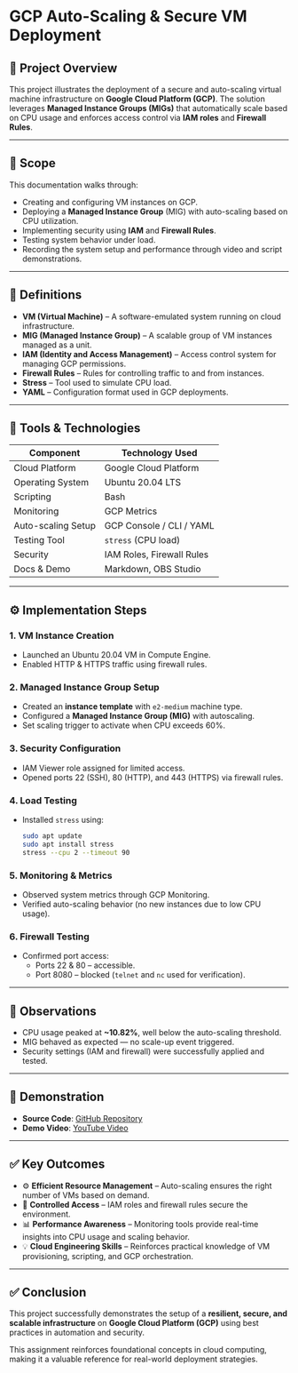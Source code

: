 # GCP Auto-Scaling & Secure VM Deployment

## 🚀 Project Overview

This project illustrates the deployment of a secure and auto-scaling virtual machine infrastructure on **Google Cloud Platform (GCP)**. The solution leverages **Managed Instance Groups (MIGs)** that automatically scale based on CPU usage and enforces access control via **IAM roles** and **Firewall Rules**.

---

## 📌 Scope

This documentation walks through:

- Creating and configuring VM instances on GCP.
- Deploying a **Managed Instance Group** (MIG) with auto-scaling based on CPU utilization.
- Implementing security using **IAM** and **Firewall Rules**.
- Testing system behavior under load.
- Recording the system setup and performance through video and script demonstrations.

---

## 🔄 Definitions

- **VM (Virtual Machine)** – A software-emulated system running on cloud infrastructure.
- **MIG (Managed Instance Group)** – A scalable group of VM instances managed as a unit.
- **IAM (Identity and Access Management)** – Access control system for managing GCP permissions.
- **Firewall Rules** – Rules for controlling traffic to and from instances.
- **Stress** – Tool used to simulate CPU load.
- **YAML** – Configuration format used in GCP deployments.

---

## 🧰 Tools & Technologies

| Component           | Technology Used            |
|--------------------|----------------------------|
| Cloud Platform      | Google Cloud Platform      |
| Operating System    | Ubuntu 20.04 LTS           |
| Scripting           | Bash                       |
| Monitoring          | GCP Metrics                |
| Auto-scaling Setup  | GCP Console / CLI / YAML   |
| Testing Tool        | `stress` (CPU load)        |
| Security            | IAM Roles, Firewall Rules  |
| Docs & Demo         | Markdown, OBS Studio       |

---

## ⚙️ Implementation Steps

### 1. VM Instance Creation
- Launched an Ubuntu 20.04 VM in Compute Engine.
- Enabled HTTP & HTTPS traffic using firewall rules.

### 2. Managed Instance Group Setup
- Created an **instance template** with `e2-medium` machine type.
- Configured a **Managed Instance Group (MIG)** with autoscaling.
- Set scaling trigger to activate when CPU exceeds 60%.

### 3. Security Configuration
- IAM Viewer role assigned for limited access.
- Opened ports 22 (SSH), 80 (HTTP), and 443 (HTTPS) via firewall rules.

### 4. Load Testing
- Installed `stress` using:
  ```bash
  sudo apt update
  sudo apt install stress
  stress --cpu 2 --timeout 90
  ```

### 5. Monitoring & Metrics
- Observed system metrics through GCP Monitoring.
- Verified auto-scaling behavior (no new instances due to low CPU usage).

### 6. Firewall Testing
- Confirmed port access:
  - Ports 22 & 80 – accessible.
  - Port 8080 – blocked (`telnet` and `nc` used for verification).

---

## 🔬 Observations

- CPU usage peaked at **~10.82%**, well below the auto-scaling threshold.
- MIG behaved as expected — no scale-up event triggered.
- Security settings (IAM and firewall) were successfully applied and tested.

---

## 🎥 Demonstration

- **Source Code**: [GitHub Repository](https://github.com/IITNNidhiRani/Assigment2)
- **Demo Video**: [YouTube Video](https://youtu.be/bjnUDzxJ9Pc)

---

## ✅ Key Outcomes

- ⚙️ **Efficient Resource Management** – Auto-scaling ensures the right number of VMs based on demand.
- 🔐 **Controlled Access** – IAM roles and firewall rules secure the environment.
- 📊 **Performance Awareness** – Monitoring tools provide real-time insights into CPU usage and scaling behavior.
- 💡 **Cloud Engineering Skills** – Reinforces practical knowledge of VM provisioning, scripting, and GCP orchestration.

---

## ✅ Conclusion

This project successfully demonstrates the setup of a **resilient, secure, and scalable infrastructure** on **Google Cloud Platform (GCP)** using best practices in automation and security.

This assignment reinforces foundational concepts in cloud computing, making it a valuable reference for real-world deployment strategies.
